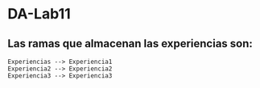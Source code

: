 # DA-Lab11

## Las ramas que almacenan las experiencias son:

```
Experiencias --> Experiencia1
Experiencia2 --> Experiencia2
Experiencia3 --> Experiencia3
```
